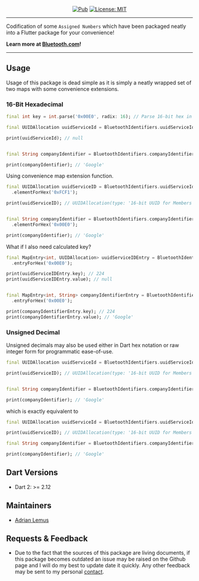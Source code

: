 <p align="center">
<a href="https://pub.dev/packages/bluetooth_identifiers"><img src="https://img.shields.io/pub/v/bluetooth_identifiers.svg" alt="Pub"></a>
<a href="https://opensource.org/licenses/MIT"><img src="https://img.shields.io/badge/license-MIT-purple.svg" alt="License: MIT"></a>
</p>

---

Codification of some `Assigned Numbers` which have been packaged neatly into a Flutter package for your convenience!  
   


**Learn more at [Bluetooth.com](https://www.bluetooth.com/specifications/assigned-numbers/)!**

---

## Usage

Usage of this package is dead simple as it is simply a neatly wrapped set of two maps with some convenience extensions.

### 16-Bit Hexadecimal

```dart
final int key = int.parse('0x00E0', radix: 16); // Parse 16-bit hex in Dart using integer with radix 16

final UUIDAllocation uuidServiceId = BluetoothIdentifiers.uuidServiceIdentifiers[key];

print(uuidServiceId); // null


final String companyIdentifier = BluetoothIdentifiers.companyIdentifiers[key];

print(companyIdentifier); // 'Google'
```

Using convenience map extension function.

```dart
final UUIDAllocation uuidServiceID = BluetoothIdentifiers.uuidServiceIdentifiers
  .elementForHex('0xFCF1');

print(uuidServiceID); // UUIDAllocation(type: '16-bit UUID for Members', registrant: 'Google LLC')


final String companyIdentifier = BluetoothIdentifiers.companyIdentifiers
  .elementForHex('0x00E0'); 

print(companyIdentifier); // 'Google'
```

What if I also need calculated key?

```dart
final MapEntry<int, UUIDAllocation> uuidServiceIDEntry = BluetoothIdentifiers.uuidServiceIdentifiers
  .entryForHex('0x00E0');

print(uuidServiceIDEntry.key); // 224
print(uuidServiceIDEntry.value); // null


final MapEntry<int, String> companyIdentifierEntry = BluetoothIdentifiers.companyIdentifiers
  .entryForHex('0x00E0');

print(companyIdentifierEntry.key); // 224
print(companyIdentifierEntry.value); // 'Google'
```
 
### Unsigned Decimal

Unsigned decimals may also be used either in Dart hex notation or raw integer form for programmatic ease-of-use.

```dart
final UUIDAllocation uuidServiceId = BluetoothIdentifiers.uuidServiceIdentifiers[0x00E0];

print(uuidServiceID); // UUIDAllocation(type: '16-bit UUID for Members', registrant: 'Google LLC')


final String companyIdentifier = BluetoothIdentifiers.companyIdentifiers[0x00E0];

print(companyIdentifier); // 'Google'
```

which is exactly equivalent to 

```dart
final UUIDAllocation uuidServiceId = BluetoothIdentifiers.uuidServiceIdentifiers[224];

print(uuidServiceID); // UUIDAllocation(type: '16-bit UUID for Members', registrant: 'Google LLC')

final String companyIdentifier = BluetoothIdentifiers.companyIdentifiers[224];

print(companyIdentifier); // 'Google'
```

## Dart Versions

- Dart 2: >= 2.12

## Maintainers

- [Adrian Lemus](https://github.com/LEMUSADR000)

## Requests & Feedback

- Due to the fact that the sources of this package are living documents, if this package becomes outdated an issue may be raised on the Github page and I will do my best to update date it quickly. Any other feedback may be sent to my personal [contact](mailto:adrianlemus96@gmail.com).
